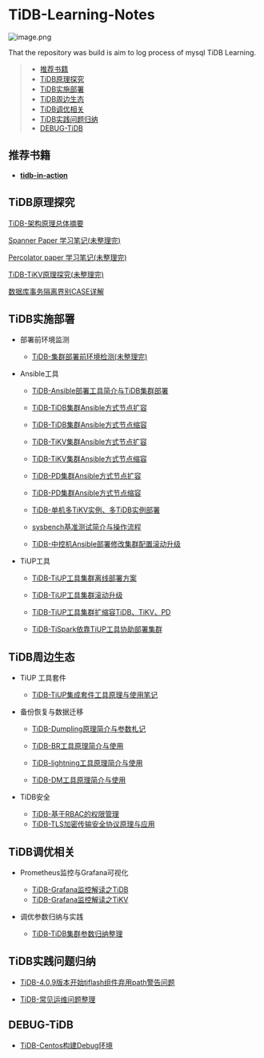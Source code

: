 # TiDB-Learning-Notes

![image.png](http://cdn.lifemini.cn/dbblog/20210123/5dae983117ea487aafc60162651b254d.png)

That the repository was build is aim to log process of mysql TiDB Learning.


> - [推荐书籍](#推荐书籍)  
> - [TiDB原理探究](#TiDB原理探究)  
> - [TiDB实施部署](#TiDB实施部署)  
> - [TiDB周边生态](#TiDB周边生态)  
> - [TiDB调优相关](#TiDB调优相关)  
> - [TiDB实践问题归纳](#TiDB实践问题归纳)  
> - [DEBUG-TiDB](#DEBUG-TiDB)  



## 推荐书籍

 - [**tidb-in-action**](https://github.com/tidb-incubator/tidb-in-action/blob/master/SUMMARY.md)

## TiDB原理探究

[TiDB-架构原理总体摘要](https://github.com/jansu-dev/TiDB-Learning-Notes/blob/master/TiDB%E5%8E%9F%E7%90%86%E6%80%BB%E7%BB%93/TiDB-%E6%9E%B6%E6%9E%84%E5%8E%9F%E7%90%86%E6%80%BB%E4%BD%93%E6%91%98%E8%A6%81.md)

[Spanner Paper 学习笔记(未整理完)](https://github.com/jansu-dev/TiDB-Learning-Notes/blob/master/TiDB%E5%8E%9F%E7%90%86%E6%80%BB%E7%BB%93/Spanner%20Paper%20%E5%AD%A6%E4%B9%A0%E7%AC%94%E8%AE%B0.md)

[Percolator paper 学习笔记(未整理完)](https://github.com/jansu-dev/TiDB-Learning-Notes/blob/master/TiDB%E5%8E%9F%E7%90%86%E6%80%BB%E7%BB%93/Percolator%20paper%20%E5%AD%A6%E4%B9%A0%E7%AC%94%E8%AE%B0.md)

[TiDB-TiKV原理探究(未整理完)](https://github.com/jansu-dev/TiDB-Learning-Notes/blob/master/TiDB%E5%8E%9F%E7%90%86%E6%80%BB%E7%BB%93/TiDB-TiKV%E5%8E%9F%E7%90%86%E6%8E%A2%E7%A9%B6.md)

[数据库事务隔离界别CASE详解](https://github.com/jansu-dev/TiDB-Learning-Notes/blob/master/TiDB%E5%8E%9F%E7%90%86%E6%80%BB%E7%BB%93/%E4%BA%8B%E5%8A%A1%E7%9A%84%E9%9A%94%E7%A6%BB%E7%BA%A7%E5%88%AB.md)

## TiDB实施部署

 - 部署前环境监测
    - [TiDB-集群部署前环境检测(未整理完)](https://github.com/jansu-dev/TiDB-Learning-Notes/blob/master/TIDB%E5%AE%9E%E6%96%BD%E5%BD%92%E7%BA%B3/TiDB-%E9%9B%86%E7%BE%A4%E9%83%A8%E7%BD%B2%E5%89%8D%E7%8E%AF%E5%A2%83%E6%A3%80%E6%B5%8B.md)

 - Ansible工具
    - [TiDB-Ansible部署工具简介与TiDB集群部署](https://github.com/jansu-dev/TiDB-Learning-Notes/blob/master/TIDB%E5%AE%9E%E6%96%BD%E5%BD%92%E7%BA%B3/TiDB-Ansible%E9%83%A8%E7%BD%B2%E5%B7%A5%E5%85%B7%E7%AE%80%E4%BB%8B%E4%B8%8ETiDB%E9%9B%86%E7%BE%A4%E9%83%A8%E7%BD%B2.md)



    - [TiDB-TiDB集群Ansible方式节点扩容](https://github.com/jansu-dev/TiDB-Learning-Notes/blob/master/TIDB%E5%AE%9E%E6%96%BD%E5%BD%92%E7%BA%B3/TiDB-TiDB%E9%9B%86%E7%BE%A4Ansible%E6%96%B9%E5%BC%8F%E8%8A%82%E7%82%B9%E6%89%A9%E5%AE%B9.md)


    - [TiDB-TiDB集群Ansible方式节点缩容](https://github.com/jansu-dev/TiDB-Learning-Notes/blob/master/TIDB%E5%AE%9E%E6%96%BD%E5%BD%92%E7%BA%B3/TiDB-TiDB%E9%9B%86%E7%BE%A4Ansible%E6%96%B9%E5%BC%8F%E8%8A%82%E7%82%B9%E7%BC%A9%E5%AE%B9.md)

    - [TiDB-TiKV集群Ansible方式节点扩容](https://github.com/jansu-dev/TiDB-Learning-Notes/blob/master/TIDB%E5%AE%9E%E6%96%BD%E5%BD%92%E7%BA%B3/TiDB-TiKV%E9%9B%86%E7%BE%A4Ansible%E6%96%B9%E5%BC%8F%E8%8A%82%E7%82%B9%E6%89%A9%E5%AE%B9.md)

    - [TiDB-TiKV集群Ansible方式节点缩容](https://github.com/jansu-dev/TiDB-Learning-Notes/blob/master/TIDB%E5%AE%9E%E6%96%BD%E5%BD%92%E7%BA%B3/TiDB-TiKV%E9%9B%86%E7%BE%A4Ansible%E6%96%B9%E5%BC%8F%E8%8A%82%E7%82%B9%E7%BC%A9%E5%AE%B9.md)

    - [TiDB-PD集群Ansible方式节点扩容](https://github.com/jansu-dev/TiDB-Learning-Notes/blob/master/TIDB%E5%AE%9E%E6%96%BD%E5%BD%92%E7%BA%B3/TiDB-PD%E9%9B%86%E7%BE%A4Ansible%E6%96%B9%E5%BC%8F%E8%8A%82%E7%82%B9%E6%89%A9%E5%AE%B9.md)

    - [TiDB-PD集群Ansible方式节点缩容](https://github.com/jansu-dev/TiDB-Learning-Notes/blob/master/TIDB%E5%AE%9E%E6%96%BD%E5%BD%92%E7%BA%B3/TiDB-PD%E9%9B%86%E7%BE%A4Ansible%E6%96%B9%E5%BC%8F%E8%8A%82%E7%82%B9%E7%BC%A9%E5%AE%B9.md)


    - [TiDB-单机多TiKV实例、多TiDB实例部署](https://github.com/jansu-dev/TiDB-Learning-Notes/blob/master/TIDB%E5%AE%9E%E6%96%BD%E5%BD%92%E7%BA%B3/TiDB-%E5%8D%95%E6%9C%BA%E5%A4%9ATiKV%E5%AE%9E%E4%BE%8B%E3%80%81%E5%A4%9ATiDB%E5%AE%9E%E4%BE%8B%E9%83%A8%E7%BD%B2.md)


    - [sysbench基准测试简介与操作流程](https://github.com/jansu-dev/TiDB-Learning-Notes/blob/master/TIDB%E5%AE%9E%E6%96%BD%E5%BD%92%E7%BA%B3/sysbench%E5%9F%BA%E5%87%86%E6%B5%8B%E8%AF%95.md)

    - [TiDB-中控机Ansible部署修改集群配置滚动升级](https://github.com/jansu-dev/TiDB-Learning-Notes/blob/master/TIDB%E5%AE%9E%E6%96%BD%E5%BD%92%E7%BA%B3/TiDB-%E4%B8%AD%E6%8E%A7%E6%9C%BAAnsible%E9%83%A8%E7%BD%B2%E4%BF%AE%E6%94%B9%E9%9B%86%E7%BE%A4%E9%85%8D%E7%BD%AE%E6%BB%9A%E5%8A%A8%E5%8D%87%E7%BA%A7.md)

 - TiUP工具
    - [TiDB-TiUP工具集群离线部署方案](https://github.com/jansu-dev/TiDB-Learning-Notes/blob/master/TIDB%E5%AE%9E%E6%96%BD%E5%BD%92%E7%BA%B3/TiDB-TiUP%E5%B7%A5%E5%85%B7%E9%9B%86%E7%BE%A4%E7%A6%BB%E7%BA%BF%E9%83%A8%E7%BD%B2%E6%96%B9%E6%A1%88.md)

    - [TiDB-TiUP工具集群滚动升级](https://github.com/jansu-dev/TiDB-Learning-Notes/blob/master/TIDB%E5%AE%9E%E6%96%BD%E5%BD%92%E7%BA%B3/TiDB-TiUP%E5%B7%A5%E5%85%B7%E9%9B%86%E7%BE%A4%E6%BB%9A%E5%8A%A8%E5%8D%87%E7%BA%A7.md)

    - [TiDB-TiUP工具集群扩缩容TiDB、TiKV、PD](https://github.com/jansu-dev/TiDB-Learning-Notes/blob/master/TIDB%E5%AE%9E%E6%96%BD%E5%BD%92%E7%BA%B3/TiDB-TiUP%E5%B7%A5%E5%85%B7%E9%9B%86%E7%BE%A4%E6%89%A9%E7%BC%A9%E5%AE%B9TiDB%E3%80%81TiKV%E3%80%81PD.md)

    - [TiDB-TiSpark依靠TiUP工具协助部署集群](https://github.com/jansu-dev/TiDB-Learning-Notes/blob/master/TIDB%E5%AE%9E%E6%96%BD%E5%BD%92%E7%BA%B3/TiDB-TiSpark%E4%BE%9D%E9%9D%A0TiUP%E5%B7%A5%E5%85%B7%E5%8D%8F%E5%8A%A9%E9%83%A8%E7%BD%B2%E9%9B%86%E7%BE%A4.md#%E4%B8%8B%E8%BD%BDTiUP%E7%A6%BB%E7%BA%BF%E7%BB%84%E4%BB%B6)

## TiDB周边生态

 - TiUP 工具套件
    - [TiDB-TiUP集成套件工具原理与使用笔记](https://github.com/jansu-dev/TiDB-Learning-Notes/blob/master/TiDB%E5%91%A8%E8%BE%B9%E7%94%9F%E6%80%81/TiDB-TiUP%E9%9B%86%E6%88%90%E5%A5%97%E4%BB%B6%E5%B7%A5%E5%85%B7%E5%8E%9F%E7%90%86%E4%B8%8E%E4%BD%BF%E7%94%A8%E7%AC%94%E8%AE%B0.md)

 - 备份恢复与数据迁移  
    - [TiDB-Dumpling原理简介与参数札记](https://github.com/jansu-dev/TiDB-Learning-Notes/blob/master/TiDB%E5%91%A8%E8%BE%B9%E7%94%9F%E6%80%81/TiDB-Dumpling%E5%8E%9F%E7%90%86%E7%AE%80%E4%BB%8B%E4%B8%8E%E5%8F%82%E6%95%B0%E6%9C%AD%E8%AE%B0.md)

    - [TiDB-BR工具原理简介与使用](https://github.com/jansu-dev/TiDB-Learning-Notes/blob/master/TiDB%E5%91%A8%E8%BE%B9%E7%94%9F%E6%80%81/TiDB-BR%E5%B7%A5%E5%85%B7%E5%8E%9F%E7%90%86%E7%AE%80%E4%BB%8B%E4%B8%8E%E4%BD%BF%E7%94%A8.md)

    - [TiDB-lightning工具原理简介与使用](https://github.com/jansu-dev/TiDB-Learning-Notes/blob/master/TiDB%E5%91%A8%E8%BE%B9%E7%94%9F%E6%80%81/TiDB-lightning%E5%B7%A5%E5%85%B7%E5%8E%9F%E7%90%86%E7%AE%80%E4%BB%8B%E4%B8%8E%E4%BD%BF%E7%94%A8.md)  

    - [TiDB-DM工具原理简介与使用](https://github.com/jansu-dev/TiDB-Learning-Notes/blob/master/TiDB%E5%91%A8%E8%BE%B9%E7%94%9F%E6%80%81/TiDB-DM%E5%B7%A5%E5%85%B7%E5%8E%9F%E7%90%86%E7%AE%80%E4%BB%8B%E4%B8%8E%E4%BD%BF%E7%94%A8.md)

 - TiDB安全
    - [TiDB-基于RBAC的权限管理](https://github.com/jansu-dev/TiDB-Learning-Notes/blob/master/TiDB%E8%BF%90%E7%BB%B4%E5%AE%9E%E8%B7%B5%E5%BD%92%E7%BA%B3/TiDB-%E5%9F%BA%E4%BA%8ERBAC%E7%9A%84%E6%9D%83%E9%99%90%E7%AE%A1%E7%90%86.md)
    - [TiDB-TLS加密传输安全协议原理与应用](https://github.com/jansu-dev/TiDB-Learning-Notes/blob/master/TiDB%E8%BF%90%E7%BB%B4%E5%AE%9E%E8%B7%B5%E5%BD%92%E7%BA%B3/TiDB-TLS%E5%8A%A0%E5%AF%86%E4%BC%A0%E8%BE%93%E5%AE%89%E5%85%A8%E5%8D%8F%E8%AE%AE%E5%8E%9F%E7%90%86%E4%B8%8E%E5%BA%94%E7%94%A8.md)


## TiDB调优相关

 - Prometheus监控与Grafana可视化
    - [TiDB-Grafana监控解读之TiDB](https://github.com/jansu-dev/TiDB-Learning-Notes/blob/master/TiDB%E5%91%A8%E8%BE%B9%E7%94%9F%E6%80%81/TiDB-Grafana%E7%9B%91%E6%8E%A7%E8%A7%A3%E8%AF%BB%E4%B9%8BTiDB.md)  
    - [TiDB-Grafana监控解读之TiKV](https://github.com/jansu-dev/TiDB-Learning-Notes/blob/master/TiDB%E5%91%A8%E8%BE%B9%E7%94%9F%E6%80%81/TiDB-Grafana%E7%9B%91%E6%8E%A7%E8%A7%A3%E8%AF%BB%E4%B9%8BTiKV.md)  

 - 调优参数归纳与实践
    - [TiDB-TiDB集群参数归纳整理](https://github.com/jansu-dev/TiDB-Learning-Notes/blob/master/TiDB-%E8%B0%83%E4%BC%98%E5%8E%9F%E7%90%86%E4%B8%8E%E5%AE%9E%E8%B7%B5/TiDB-%E5%8F%82%E6%95%B0%E5%BD%92%E7%BA%B3%E4%B8%8E%E5%AE%9E%E8%B7%B5/TiDB%E9%9B%86%E7%BE%A4%E5%8F%82%E6%95%B0%E5%BD%92%E7%BA%B3%E6%95%B4%E7%90%86.md#split-table%E5%8F%82%E6%95%B0)


## TiDB实践问题归纳

 - [TiDB-4.0.9版本开始tiflash组件弃用path警告问题](https://github.com/jansu-dev/TiDB-Learning-Notes/blob/master/TiDB%E5%AE%9E%E8%B7%B5%E9%94%99%E8%AF%AF%E5%BD%92%E7%BA%B3/TiDB-4.0.9%E7%89%88%E6%9C%AC%E5%BC%80%E5%A7%8Btiflash%E7%BB%84%E4%BB%B6%E5%BC%83%E7%94%A8path%E8%AD%A6%E5%91%8A%E9%97%AE%E9%A2%98.md)

 - [TiDB-常见运维问题整理](https://github.com/jansu-dev/TiDB-Learning-Notes/blob/master/TiDB%E8%BF%90%E7%BB%B4%E5%AE%9E%E8%B7%B5%E5%BD%92%E7%BA%B3/TiDB-%E5%B8%B8%E8%A7%81%E8%BF%90%E7%BB%B4%E9%97%AE%E9%A2%98%E6%95%B4%E7%90%86.md)


## DEBUG-TiDB

 - [TiDB-Centos构建Debug环境](https://github.com/jansu-dev/TiDB-Learning-Notes/blob/master/TiDB-DEBUG/TiDB-Centos%E6%9E%84%E5%BB%BADebug%E7%8E%AF%E5%A2%83.md)